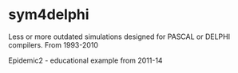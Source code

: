 # sym4delphi
Less or more outdated simulations designed for PASCAL or DELPHI compilers. From 1993-2010 

Epidemic2 - educational example from 2011-14
